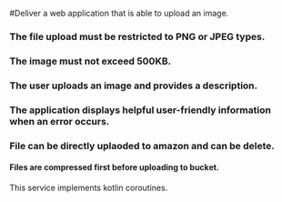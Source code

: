 #Deliver a web application that is able to upload an image.

###    The file upload must be restricted to PNG or JPEG types.
###    The image must not exceed 500KB.
###    The user uploads an image and provides a description.
###    The application displays helpful user-friendly information when an error occurs.


### File can be directly uplaoded to amazon and can be delete.


#### Files are compressed first before uploading to bucket.


This service implements kotlin coroutines.
